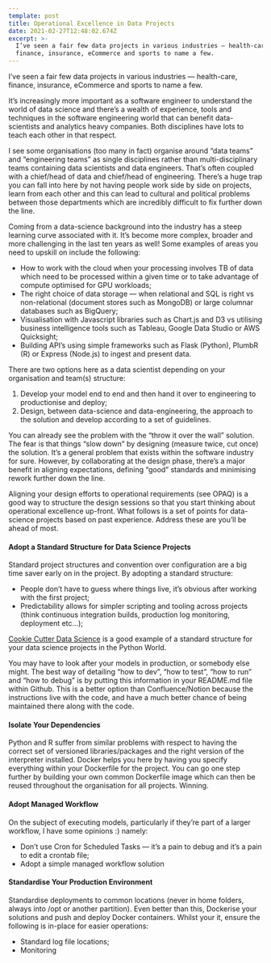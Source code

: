 ```yaml
---
template: post
title: Operational Excellence in Data Projects
date: 2021-02-27T12:48:02.674Z
excerpt: >-
  I’ve seen a fair few data projects in various industries — health-care,
  finance, insurance, eCommerce and sports to name a few.
---
```

I’ve seen a fair few data projects in various industries — health-care, finance, insurance, eCommerce and sports to name a few.

It’s increasingly more important as a software engineer to understand the world of data science and there’s a wealth of experience, tools and techniques in the software engineering world that can benefit data-scientists and analytics heavy companies. Both disciplines have lots to teach each other in that respect.

I see some organisations (too many in fact) organise around “data teams” and “engineering teams” as single disciplines rather than multi-disciplinary teams containing data scientists and data engineers. That’s often coupled with a chief/head of data and chief/head of engineering. There’s a huge trap you can fall into here by not having people work side by side on projects, learn from each other and this can lead to cultural and political problems between those departments which are incredibly difficult to fix further down the line. 

Coming from a data-science background into the industry has a steep learning curve associated with it. It’s become more complex, broader and more challenging in the last ten years as well! Some examples of areas you need to upskill on include the following:

*   How to work with the cloud when your processing involves TB of data which need to be processed within a given time or to take advantage of compute optimised for GPU workloads;
*   The right choice of data storage — when relational and SQL is right vs non-relational (document stores such as MongoDB) or large columnar databases such as BigQuery;
*   Visualisation with Javascript libraries such as Chart.js and D3 vs utilising business intelligence tools such as Tableau, Google Data Studio or AWS Quicksight;
*   Building API’s using simple frameworks such as Flask (Python), PlumbR (R) or Express (Node.js) to ingest and present data.

There are two options here as a data scientist depending on your organisation and team(s) structure:

1.  Develop your model end to end and then hand it over to engineering to productionise and deploy;
2.  Design, between data-science and data-engineering, the approach to the solution and develop according to a set of guidelines.

You can already see the problem with the “throw it over the wall” solution. The fear is that things “slow down” by designing (measure twice, cut once) the solution. It’s a general problem that exists within the software industry for sure. However, by collaborating at the design phase, there’s a major benefit in aligning expectations, defining “good” standards and minimising rework further down the line.

Aligning your design efforts to operational requirements (see OPAQ) is a good way to structure the design sessions so that you start thinking about operational excellence up-front. What follows is a set of points for data-science projects based on past experience. Address these are you’ll be ahead of most.

#### Adopt a Standard Structure for Data Science Projects

Standard project structures and convention over configuration are a big time saver early on in the project. By adopting a standard structure:

*   People don’t have to guess where things live, it’s obvious after working with the first project;
*   Predictability allows for simpler scripting and tooling across projects (think continuous integration builds, production log monitoring, deployment etc…);

[Cookie Cutter Data Science](https://github.com/drivendata/cookiecutter-data-science) is a good example of a standard structure for your data science projects in the Python World.

You may have to look after your models in production, or somebody else might. The best way of detailing “how to dev”, “how to test”, “how to run” and “how to debug” is by putting this information in your README.md file within Github. This is a better option than Confluence/Notion because the instructions live with the code, and have a much better chance of being maintained there along with the code.

#### Isolate Your Dependencies

Python and R suffer from similar problems with respect to having the correct set of versioned libraries/packages and the right version of the interpreter installed. Docker helps you here by having you specify everything within your Dockerfile for the project. You can go one step further by building your own common Dockerfile image which can then be reused throughout the organisation for all projects. Winning.

#### Adopt Managed Workflow

On the subject of executing models, particularly if they’re part of a larger workflow, I have some opinions :) namely:

*   Don’t use Cron for Scheduled Tasks — it’s a pain to debug and it’s a pain to edit a crontab file;
*   Adopt a simple managed workflow solution

#### Standardise Your Production Environment

Standardise deployments to common locations (never in home folders, always into /opt or another partition). Even better than this, Dockerise your solutions and push and deploy Docker containers. Whilst your it, ensure the following is in-place for easier operations:

*   Standard log file locations;
*   Monitoring 

####   

####   

####
